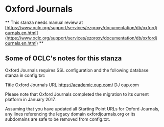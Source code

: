 # Oxford Journals
** This stanza needs manual review at [https://www.oclc.org/support/services/ezproxy/documentation/db/oxfordjournals.en.html](https://www.oclc.org/support/services/ezproxy/documentation/db/oxfordjournals.en.html) **

## Some of OCLC's notes for this stanza

Oxford Journals requires SSL configuration and the following database stanza in config.txt:

Title Oxford Journals
 URL https://academic.oup.com/
 DJ oup.com

Please note that Oxford Journals completed the migration to its current platform in January 2017.
 
 Assuming that you have updated all Starting Point URLs for Oxford Journals, any lines referencing the legacy domain oxfordjournals.org or its subdomains are safe to be removed from config.txt.
